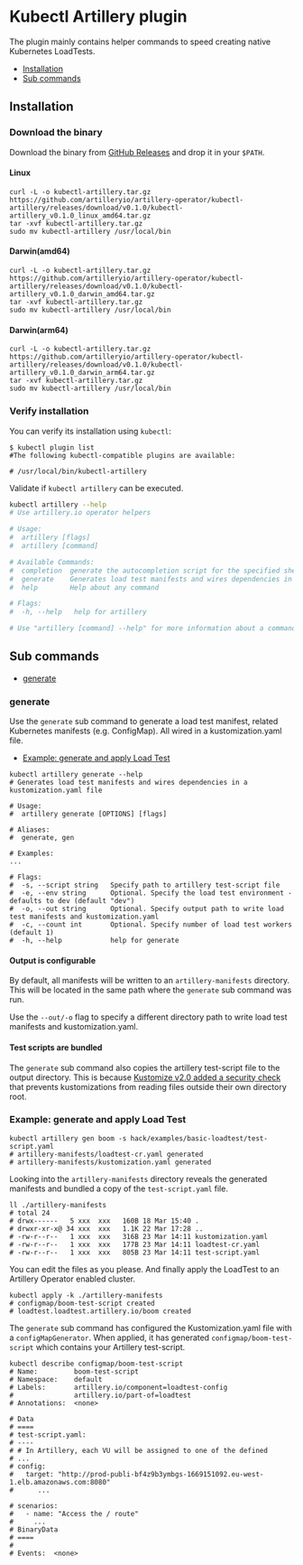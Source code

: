 # Kubectl Artillery plugin

The plugin mainly contains helper commands to speed creating native Kubernetes LoadTests.

- [Installation](#installation)
- [Sub commands](#sub-commands)

## Installation

### Download the binary

Download the binary from [GitHub Releases](https://github.com/artilleryio/artillery-operator/releases) and drop it in
your `$PATH`.

#### Linux

```shell
curl -L -o kubectl-artillery.tar.gz https://github.com/artilleryio/artillery-operator/kubectl-artillery/releases/download/v0.1.0/kubectl-artillery_v0.1.0_linux_amd64.tar.gz
tar -xvf kubectl-artillery.tar.gz
sudo mv kubectl-artillery /usr/local/bin
```

#### Darwin(amd64)

```shell
curl -L -o kubectl-artillery.tar.gz https://github.com/artilleryio/artillery-operator/kubectl-artillery/releases/download/v0.1.0/kubectl-artillery_v0.1.0_darwin_amd64.tar.gz
tar -xvf kubectl-artillery.tar.gz
sudo mv kubectl-artillery /usr/local/bin
```

#### Darwin(arm64)

```shell
curl -L -o kubectl-artillery.tar.gz https://github.com/artilleryio/artillery-operator/kubectl-artillery/releases/download/v0.1.0/kubectl-artillery_v0.1.0_darwin_arm64.tar.gz
tar -xvf kubectl-artillery.tar.gz
sudo mv kubectl-artillery /usr/local/bin
```

### Verify installation

You can verify its installation using `kubectl`:

```shell
$ kubectl plugin list
#The following kubectl-compatible plugins are available:

# /usr/local/bin/kubectl-artillery
```

Validate if `kubectl artillery` can be executed.

```bash
kubectl artillery --help
# Use artillery.io operator helpers

# Usage:
#  artillery [flags]
#  artillery [command]

# Available Commands:
#  completion  generate the autocompletion script for the specified shell
#  generate    Generates load test manifests and wires dependencies in a kustomization.yaml file
#  help        Help about any command

# Flags:
#  -h, --help   help for artillery

# Use "artillery [command] --help" for more information about a command.
```

## Sub commands

- [generate](#generate-load-tests)

### generate

Use the `generate` sub command to generate a load test manifest, related Kubernetes manifests (e.g. ConfigMap). All
wired in a kustomization.yaml file.

- [Example: generate and apply Load Test](#example-generate-and-apply-load-test)

```shell
kubectl artillery generate --help
# Generates load test manifests and wires dependencies in a kustomization.yaml file

# Usage:
#  artillery generate [OPTIONS] [flags]

# Aliases:
#  generate, gen

# Examples:
...

# Flags:
#  -s, --script string   Specify path to artillery test-script file
#  -e, --env string      Optional. Specify the load test environment - defaults to dev (default "dev")
#  -o, --out string      Optional. Specify output path to write load test manifests and kustomization.yaml
#  -c, --count int       Optional. Specify number of load test workers (default 1)
#  -h, --help            help for generate
```

#### Output is configurable

By default, all manifests will be written to an `artillery-manifests` directory. This will be located in the same path
where the `generate` sub command was run.

Use the `--out/-o` flag to specify a different directory path to write load test manifests and kustomization.yaml.

#### Test scripts are bundled

The `generate` sub command also copies the artillery test-script file to the output directory. This is
because [Kustomize v2.0 added a security check](https://kubectl.docs.kubernetes.io/faq/kustomize/#security-file-foo-is-not-in-or-below-bar)
that prevents kustomizations from reading files outside their own directory root.

### Example: generate and apply Load Test

```shell
kubectl artillery gen boom -s hack/examples/basic-loadtest/test-script.yaml
# artillery-manifests/loadtest-cr.yaml generated
# artillery-manifests/kustomization.yaml generated
```

Looking into the `artillery-manifests` directory reveals the generated manifests and bundled a copy of
the `test-script.yaml`
file.

```shell
ll ./artillery-manifests
# total 24
# drwx------   5 xxx  xxx   160B 18 Mar 15:40 .
# drwxr-xr-x@ 34 xxx  xxx   1.1K 22 Mar 17:28 ..
# -rw-r--r--   1 xxx  xxx   316B 23 Mar 14:11 kustomization.yaml
# -rw-r--r--   1 xxx  xxx   177B 23 Mar 14:11 loadtest-cr.yaml
# -rw-r--r--   1 xxx  xxx   805B 23 Mar 14:11 test-script.yaml
```

You can edit the files as you please. And finally apply the LoadTest to an Artillery Operator enabled cluster.

```shell
kubectl apply -k ./artillery-manifests
# configmap/boom-test-script created
# loadtest.loadtest.artillery.io/boom created
```

The `generate` sub command has configured the Kustomization.yaml file with a `configMapGenerator`. When applied, it has
generated `configmap/boom-test-script` which contains your Artillery test-script.

```shell
kubectl describe configmap/boom-test-script
# Name:         boom-test-script
# Namespace:    default
# Labels:       artillery.io/component=loadtest-config
#               artillery.io/part-of=loadtest
# Annotations:  <none>

# Data
# ====
# test-script.yaml:
# ----
# # In Artillery, each VU will be assigned to one of the defined
# ...
# config:
#   target: "http://prod-publi-bf4z9b3ymbgs-1669151092.eu-west-1.elb.amazonaws.com:8080"
#      ...

# scenarios:
#   - name: "Access the / route"
#     ...
# BinaryData
# ====
# 
# Events:  <none>
```
